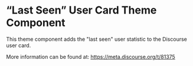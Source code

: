 # “Last Seen” User Card Theme Component
This theme component adds the "last seen" user statistic to the Discourse user card.

More information can be found at: https://meta.discourse.org/t/81375
